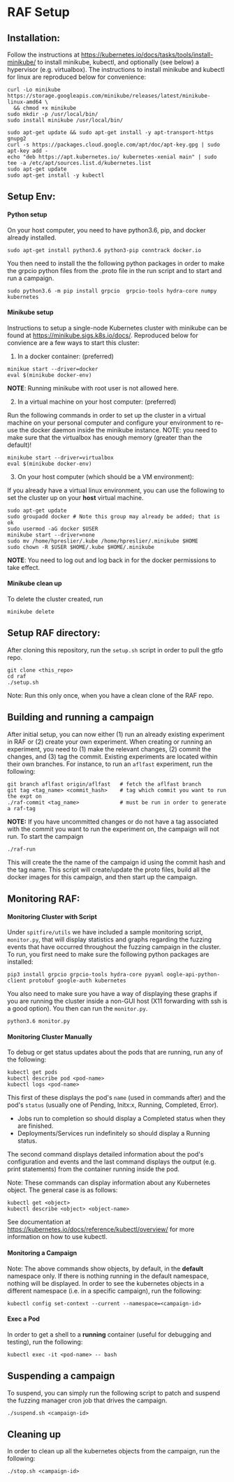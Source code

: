 # RAF Setup

## Installation: 
Follow the instructions at https://kubernetes.io/docs/tasks/tools/install-minikube/ to install minikube, kubectl, and optionally (see below) a hypervisor (e.g. virtualbox). The instructions to install minikube and kubectl for linux are reproduced below for convenience: 
```
curl -Lo minikube https://storage.googleapis.com/minikube/releases/latest/minikube-linux-amd64 \
  && chmod +x minikube
sudo mkdir -p /usr/local/bin/
sudo install minikube /usr/local/bin/

sudo apt-get update && sudo apt-get install -y apt-transport-https gnupg2
curl -s https://packages.cloud.google.com/apt/doc/apt-key.gpg | sudo apt-key add -
echo "deb https://apt.kubernetes.io/ kubernetes-xenial main" | sudo tee -a /etc/apt/sources.list.d/kubernetes.list
sudo apt-get update
sudo apt-get install -y kubectl
```
## Setup Env: 
#### Python setup
On your host computer, you need to have python3.6, pip, and docker already installed. 
```
sudo apt-get install python3.6 python3-pip conntrack docker.io
```
You then need to install the the following python packages in order to make the grpcio python files from the .proto file in the run script and to start and run a campaign.
```
sudo python3.6 -m pip install grpcio  grpcio-tools hydra-core numpy kubernetes
```
#### Minikube setup
Instructions to setup a single-node Kubernetes cluster with minikube can be found at https://minikube.sigs.k8s.io/docs/. Reproduced below for convience are a few ways to start this cluster:
1. In a docker container: (preferred) 
```
minikue start --driver=docker
eval $(minikube docker-env)
```
**NOTE**: Running minikube with root user is not allowed here.

2. In a virtual machine on your host computer: (preferred)

Run the following commands in order to set up the cluster in a virtual machine on your personal computer and configure your environment to re-use the docker daemon inside the minikube instance. NOTE: you need to make sure that the virtualbox has enough memory (greater than the default)! 
```
minikube start --driver=virtualbox
eval $(minikube docker-env)
```
3. On your host computer (which should be a VM environment): 

If you already have a virtual linux environment, you can use the following to set the cluster up on your **host** virtual machine.
```
sudo apt-get update
sudo groupadd docker # Note this group may already be added; that is ok
sudo usermod -aG docker $USER 
minikube start --driver=none
sudo mv /home/hpreslier/.kube /home/hpreslier/.minikube $HOME 
sudo chown -R $USER $HOME/.kube $HOME/.minikube
```
**NOTE**: You need to log out and log back in for the docker permissions to take effect.
#### Minikube clean up
To delete the cluster created, run
```
minikube delete
```
## Setup RAF directory:
After cloning this repository, run the `setup.sh` script in order to pull the gtfo repo. 
```
git clone <this_repo> 
cd raf
./setup.sh 
```
Note: Run this only once, when you have a clean clone of the RAF repo. 
## Building and running a campaign 
After initial setup, you can now either (1) run an already existing experiment in RAF or (2) create your own experiment. When creating or running an experiment, you need to (1) make the relevant changes, (2) commit the changes, and (3) tag the commit. Existing experiments are located within their own branches. For instance, to run an ```aflfast``` experiment, run the following:
```
git branch aflfast origin/aflfast   # fetch the aflfast branch
git tag <tag_name> <commit_hash>    # tag which commit you want to run the expt on
./raf-commit <tag_name>             # must be run in order to generate a raf-tag
```
**NOTE:** If you have uncommitted changes or do not have a tag associated with the commit you want to run the experiment on, the campaign will not run. 
To start the campaign
```
./raf-run
```
This will create the the name of the campaign id using the commit hash and the tag name. This script will create/update the proto files, build all the docker images for this campaign, and then start up the campaign. 
## Monitoring RAF:

#### Monitoring Cluster with Script
Under `spitfire/utils` we have included a sample monitoring script, `monitor.py`, that will display statistics and graphs regarding the fuzzing events that have occurred throughout the fuzzing campaign in the cluster. To run, you first need to make sure the following python packages are installed: 
```
pip3 install grpcio grpcio-tools hydra-core pyyaml oogle-api-python-client protobuf google-auth kubernetes
```
You also need to make sure you have a way of displaying these graphs if you are running the cluster inside a non-GUI host (X11 forwarding with ssh is a good option). You then can run the `monitor.py`. 
```
python3.6 monitor.py
```
#### Monitoring Cluster Manually
To debug or get status updates about the pods that are running, run any of the following:
```
kubectl get pods
kubectl describe pod <pod-name>
kubectl logs <pod-name>
```
This first of these displays the pod's `name` (used in commands after) and the pod's `status` (usually one of Pending, Initx:x, Running, Completed, Error). 
- Jobs run to completion so should display a Completed status when they are finished. 
- Deployments/Services run indefinitely so should display a Running status.

The second command displays detailed information about the pod's configuration and events and the last command displays the output (e.g. print statements) from the container running inside the pod.

Note: These commands can display information about any Kubernetes object. The general case is as follows: 
```
kubectl get <object>
kubectl describe <object> <object-name>
```
See documentation at https://kubernetes.io/docs/reference/kubectl/overview/ for more information on how to use kubectl. 
#### Monitoring a Campaign 
Note: The above commands show objects, by default, in the **default** namespace only. If there is nothing running in the default namespace, nothing will be displayed. In order to see the kubernetes objects in a different namespace (i.e. in a specific campaign), run the following:
```
kubectl config set-context --current --namespace=<campaign-id> 
```
#### Exec a Pod
In order to get a shell to a **running** container (useful for debugging and testing), run the following:
```
kubectl exec -it <pod-name> -- bash
```
## Suspending a campaign
To suspend, you can simply run the following script to patch and suspend the fuzzing manager cron job that drives the campaign.  
```
./suspend.sh <campaign-id>
```
## Cleaning up
In order to clean up all the kubernetes objects from the campaign, run the following:
```
./stop.sh <campaign-id> 
```



